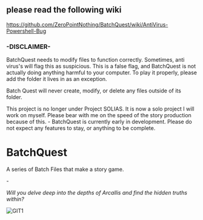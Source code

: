 <!--- 

MESSAGE FOR LOCAL INSTALLS: Please make sure to run BatchQuest.bat when you want to play the game. That is how it is meant to be played. 
And as always, have fun!

<3 - ZER0

--->

## please read the following wiki
https://github.com/ZeroPointNothing/BatchQuest/wiki/AntiVirus-Powershell-Bug

### -DISCLAIMER-
BatchQuest needs to modify files to function correctly. Sometimes, anti virus's will flag this as suspicious. This is a false flag, and BatchQuest is not actually doing anything harmful to your computer. To play it properly, please add the folder it lives in as an exception.

Batch Quest will never create, modify, or delete any files outside of its folder.


This project is no longer under Project SOLIAS. It is now a solo project I will work on myself. Please bear with me on the speed of the story production because of this.  -  BatchQuest is currently early in development. Please do not expect any features to stay, or anything to be complete.


# BatchQuest
A series of Batch Files that make a story game.

\-

*Will you delve deep into the depths of Arcallis and find the hidden truths within?*

![GIT1](https://user-images.githubusercontent.com/116678675/197891071-a51562c0-abe4-486b-981a-de568540716c.png)

